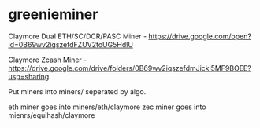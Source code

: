 # greenieminer

Claymore Dual ETH/SC/DCR/PASC Miner - https://drive.google.com/open?id=0B69wv2iqszefdFZUV2toUG5HdlU

Claymore Zcash Miner - https://drive.google.com/drive/folders/0B69wv2iqszefdmJickl5MF9BOEE?usp=sharing

Put miners into miners/ seperated by algo.

eth miner goes into miners/eth/claymore
zec miner goes into mienrs/equihash/claymore
